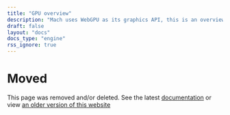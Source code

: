 ```yaml
---
title: "GPU overview"
description: "Mach uses WebGPU as its graphics API, this is an overview of that, links to learning resources and more information about how to use it."
draft: false
layout: "docs"
docs_type: "engine"
rss_ignore: true
---
```


# Moved

This page was removed and/or deleted. See the latest [documentation](/docs) or view [an older version of this website](/v0.4)
